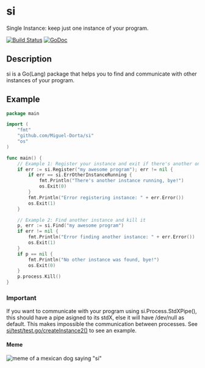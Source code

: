 # si
Single Instance: keep just one instance of your program.

[![Build Status](https://dev.azure.com/Miguel-Dorta/si/_apis/build/status/Miguel-Dorta.si?branchName=master)](https://dev.azure.com/Miguel-Dorta/si/_build/latest?definitionId=1&branchName=master)
[![GoDoc](https://godoc.org/github.com/Miguel-Dorta/si?status.svg)](https://pkg.go.dev/github.com/Miguel-Dorta/si)

## Description
si is a Go(Lang) package that helps you to find and communicate with other instances of your program.

## Example
```go
package main

import (
	"fmt"
	"github.com/Miguel-Dorta/si"
	"os"
)

func main() {
	// Example 1: Register your instance and exit if there's another one running
	if err := si.Register("my awesome program"); err != nil {
		if err == si.ErrOtherInstanceRunning {
			fmt.Println("There's another instance running, bye!")
			os.Exit(0)
		}
		fmt.Println("Error registering instance: " + err.Error())
		os.Exit(1)
	}

	// Example 2: Find another instance and kill it
	p, err := si.Find("my awesome program")
	if err != nil {
		fmt.Println("Error finding another instance: " + err.Error())
		os.Exit(1)
	}
	if p == nil {
		fmt.Println("No other instance was found, bye!")
		os.Exit(0)
	}
	p.process.Kill()
}
```

### Important
If you want to communicate with your program using si.Process.StdXPipe(), this should have a pipe asigned to its stdX, else it will have /dev/null as default. This makes impossible the communication between processes. See [si/test/test.go/createInstance2()](https://github.com/Miguel-Dorta/si/blob/1689b65dcb56c7849fb21539e922639b6a76ded9/test/test.go#L61) to see an example.

#### Meme
![meme of a mexican dog saying "si"](https://i.nth.sh/media/4mM4w8KV46/DZCVdlgff1.jpeg "si")
